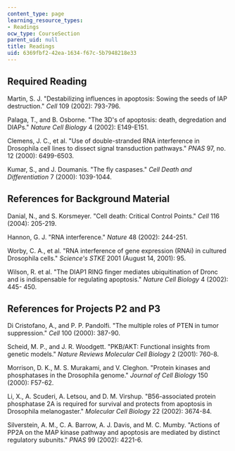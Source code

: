 ```yaml
---
content_type: page
learning_resource_types:
- Readings
ocw_type: CourseSection
parent_uid: null
title: Readings
uid: 6369fbf2-42ea-1634-f67c-5b7948218e33
---
```


Required Reading
----------------

Martin, S. J. "Destabilizing influences in apoptosis: Sowing the seeds of IAP destruction." _Cell_ 109 (2002): 793-796.

Palaga, T., and B. Osborne. "The 3D's of apoptosis: death, degredation and DIAPs." _Nature Cell Biology_ 4 (2002): E149-E151.

Clemens, J. C., et al. "Use of double-stranded RNA interference in Drosophila cell lines to dissect signal transduction pathways." _PNAS_ 97, no. 12 (2000): 6499-6503.

Kumar, S., and J. Doumanis. "The fly caspases." _Cell Death and Differentiation_ 7 (2000): 1039-1044.

References for Background Material
----------------------------------

Danial, N., and S. Korsmeyer. "Cell death: Critical Control Points." _Cell_ 116 (2004): 205-219.

Hannon, G. J. "RNA interference." _Nature_ 48 (2002): 244-251.

Worby, C. A., et al. "RNA interference of gene expression (RNAi) in cultured Drosophila cells." _Science's STKE_ 2001 (August 14, 2001): 95.

Wilson, R. et al. "The DIAP1 RING finger mediates ubiquitination of Dronc and is indispensable for regulating apoptosis." _Nature Cell Biology_ 4 (2002): 445- 450.

References for Projects P2 and P3
---------------------------------

Di Cristofano, A., and P. P. Pandolfi. "The multiple roles of PTEN in tumor suppression." _Cell_ 100 (2000): 387-90.

Scheid, M. P., and J. R. Woodgett. "PKB/AKT: Functional insights from genetic models." _Nature Reviews Molecular Cell Biology_ 2 (2001): 760-8.

Morrison, D. K., M. S. Murakami, and V. Cleghon. "Protein kinases and phosphatases in the Drosophila genome." _Journal of Cell Biology_ 150 (2000): F57-62.

Li, X., A. Scuderi, A. Letsou, and D. M. Virshup. "B56-associated protein phosphatase 2A is required for survival and protects from apoptosis in Drosophila melanogaster." _Molecular Cell Biology_ 22 (2002): 3674-84.

Silverstein, A. M., C. A. Barrow, A. J. Davis, and M. C. Mumby. "Actions of PP2A on the MAP kinase pathway and apoptosis are mediated by distinct regulatory subunits." _PNAS_ 99 (2002): 4221-6.